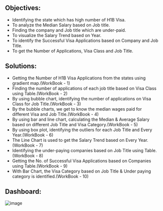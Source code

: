 ## Objectives:
  * Identifying the state which has high number of H1B Visa.
  * To analyze the Median Salary based on Job title.
  * Finding the company and Job title which are under-paid.
  * To visualize the Salary Trend based on Year.
  * To identify the Successful Visa Applications based on Company and Job Title.
  * To get the Number of Applications, Visa Class and Job Title.
## Solutions:
  * Getting the Number of H1B Visa Applications from the states using gradient map.(WorkBook - 1)
  * Finding the number of applications of each job title based on Visa Class using Table.(WorkBook - 2)
  * By using bubble chart, identifying the number of applications on Visa Class for Job Title.(WorkBook - 3)
  * By the bubble charts, we get to know the median wages paid for different Visa and Job Title.(WorkBook - 4)
  * By using bar and line chart, calculating the Median & Average Salary based on different Job Title and Visa Category.(WorkBook - 5)
  * By using box plot, identifying the outliers for each Job Title and Every Year.(WorkBook - 6)
  * The Line Chart is used to get the Salary Trend based on Every Year.(WorkBook - 7)
  * Identifying the under-paying companies based on Job Title using Table.(WorkBook - 8)
  * Getting the No. of Successful Visa Applications based on Companies using Table.(WorkBook - 9)
  * With Bar Chart, the Visa Category based on Job Title & Under paying category is identified.(WorkBook - 10)
## Dashboard:

![image](https://github.com/Balajimohan18/Tableau-Visualization-Project/assets/136687240/1dfaae8c-8d38-4f8a-ba60-94cf30a2b117)
